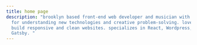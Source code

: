```yaml
---
title: home page
description: "brooklyn based front-end web developer and musician with a passion
  for understanding new technologies and creative problem-solving. loves to
  build responsive and clean websites. specializes in React, Wordpress, and
  Gatsby. "
---
```

